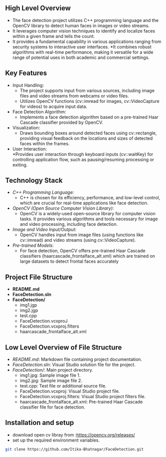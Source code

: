 ## High Level Overview  
* The face detection project utilizes C++ programming language and the OpenCV library to detect human faces in images or video streams.
* It leverages computer vision techniques to identify and localize faces within a given frame and tells the count.
* It provides a fundamental capability in various applications ranging from security systems to interactive user interfaces.
*It combines robust algorithms with real-time performance, making it versatile for a wide range of potential uses in both academic and commercial settings.



## Key Features  
* Input Handling:
   * The project supports input from various sources, including image files and video streams from webcams or video files.
   * Utilizes OpenCV functions (cv::imread for images, cv::VideoCapture for videos) to acquire input data.  
* Face Detection Algorithm:  
   * Implements a face detection algorithm based on a pre-trained Haar Cascade classifier provided by OpenCV.
* Visualization:  
   * Draws bounding boxes around detected faces using cv::rectangle, providing visual feedback on the locations and sizes of detected faces within the frames.
* User Interaction:  
   *Provides user interaction through keyboard inputs (cv::waitKey) for controlling application flow, such as pausing/resuming processing or exiting.



## Technology Stack
* *C++ Programming Language:*   
  * C++ is chosen for its efficiency, performance, and low-level control, which are crucial for real-time applications like face detection.
* *OpenCV (Open Source Computer Vision Library)*:   
  * OpenCV is a widely-used open-source library for computer vision tasks. It provides various algorithms and tools necessary for image and video processing, including face detection.
* *Image and Video Input/Output*:   
  * OpenCV handles input from image files (using functions like cv::imread) and video streams (using cv::VideoCapture).
* *Pre-trained Models*:  
   * For face detection, OpenCV offers pre-trained Haar Cascade classifiers (haarcascade_frontalface_alt.xml) which are trained on large datasets to detect frontal faces accurately
 


## Project File Structure

- **README.md**
- **FaceDetection.sln**  
- **FaceDetection/**  
  - img1.jgp  
  - img2.jgp  
  - test.cpp  
  - FaceDetection.vcxproJ   
  - FaceDetection.vcxproj.filters  
  - haarcascade_frontalface_alt.xml


 ## Low Level Overview of File Structure
 * *README.md*: Markdown file containing project documentation.
 * *FaceDetection.sln*: Visual Studio solution file for the project.
 * *FaceDetection/*: Main project directory.
    * img1.jpg: Sample image file 1.  
    * img2.jpg: Sample image file 2.  
    * test.cpp: Test file or additional source file.  
    * FaceDetection.vcxproj: Visual Studio project file.  
    * FaceDetection.vcxproj.filters: Visual Studio project filters file.  
    * haarcascade_frontalface_alt.xml: Pre-trained Haar Cascade classifier file for face detection.
  

  ## Installation and setup

  * download open cv libray from :https://opencv.org/releases/  
  * set up the required environment variables.  
  ```bash
git clone https://github.com/Itika-Bhatnagar/FaceDetection.git  
```  
    

